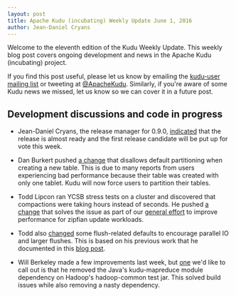 ```yaml
---
layout: post
title: Apache Kudu (incubating) Weekly Update June 1, 2016
author: Jean-Daniel Cryans
---
```

Welcome to the eleventh edition of the Kudu Weekly Update. This weekly blog post
covers ongoing development and news in the Apache Kudu (incubating) project.

<!--more-->

If you find this post useful, please let us know by emailing the
[kudu-user mailing list](mailto:user@kudu.incubator.apache.org) or
tweeting at [@ApacheKudu](https://twitter.com/ApacheKudu). Similarly, if you're
aware of some Kudu news we missed, let us know so we can cover it in
a future post.

## Development discussions and code in progress

* Jean-Daniel Cryans, the release manager for 0.9.0, [indicated](http://mail-archives.apache.org/mod_mbox/incubator-kudu-dev/201605.mbox/%3CCAGpTDNe_gV5TTsJQSjx_Q-hSGjK9TesWkyP-k9rnhd0mBtYAYg%40mail.gmail.com%3E)
  that the release is almost ready and the first release candidate will be put up for vote this
  week.

* Dan Burkert pushed [a change](http://gerrit.cloudera.org:8080/3131) that disallows default
  partitioning when creating a new table. This is due to many reports from users experiencing bad
  performance because their table was created with only one tablet. Kudu will now force users to
  partition their tables.

* Todd Lipcon ran YCSB stress tests on a cluster and discovered that compactions were taking hours
  instead of seconds. He pushed [a change](http://gerrit.cloudera.org:8080/#/c/3221/) that solves
  the issue as part of our [general effort](https://issues.apache.org/jira/browse/KUDU-749) to
  improve performance for zipfian update workloads.

* Todd also [changed](http://gerrit.cloudera.org:8080/#/c/3186/) some flush-related defaults to
  encourage parallel IO and larger flushes. This is based on his previous work that he documented
  in this [blog post](http://getkudu.io/2016/04/26/ycsb.html).

* Will Berkeley made a few improvements last week, but [one](http://gerrit.cloudera.org:8080/3199)
  we'd like to call out is that he removed the Java's kudu-mapreduce module dependency on Hadoop's
  hadoop-common test jar. This solved build issues while also removing a nasty dependency.